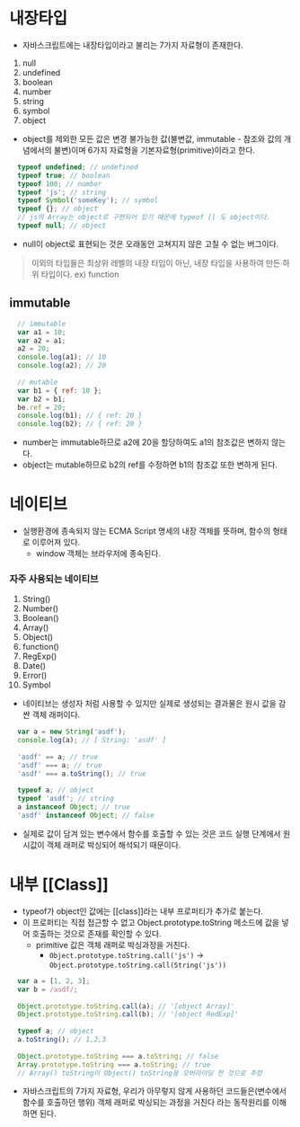 # 내장타입
- 자바스크립트에는 내장타입이라고 불리는 7가지 자료형이 존재한다.
1. null
2. undefined
3. boolean
4. number
5. string
6. symbol
7. object

- object를 제외한 모든 값은 변경 불가능한 값(불변값, immutable - 참조와 값의 개념에서의 불변)이며 6가지 자료형을 기본자료형(primitive)이라고 한다.

```javascript
  typeof undefined; // undefined
  typeof true; // boolean
  typeof 100; // number
  typeof 'js'; // string
  typeof Symbol('someKey'); // symbol
  typeof {}; // object
  // js의 Array는 object로 구현되어 있기 때문에 typeof [] 도 object이다.
  typeof null; // object
```
- null이 object로 표현되는 것은 오래동안 고쳐지지 않은 고칠 수 없는 버그이다.
> 이외의 타입들은 최상위 레벨의 내장 타입이 아닌, 내장 타입을 사용하여 만든 하위 타입이다. ex) function

## immutable
```javascript
  // immutable
  var a1 = 10;
  var a2 = a1;
  a2 = 20;
  console.log(a1); // 10
  console.log(a2); // 20
  
  // mutable
  var b1 = { ref: 10 };
  var b2 = b1;
  be.ref = 20;
  console.log(b1); // { ref: 20 }
  console.log(b2); // { ref: 20 }
```
- number는 immutable하므로 a2에 20을 할당하여도 a1의 참조값은 변하지 않는다.
- object는 mutable하므로 b2의 ref를 수정하면 b1의 참조값 또한 변하게 된다.

# 네이티브
- 실행환경에 종속되지 않는 ECMA Script 명세의 내장 객체를 뜻하며, 함수의 형태로 이루어져 있다.
  - window 객체는 브라우저에 종속된다.
### 자주 사용되는 네이티브
1. String()
2. Number()
3. Boolean()
4. Array()
5. Object()
6. function()
7. RegExp()
8. Date()
9. Error()
10. Symbol

- 네이티브는 생성자 처럼 사용할 수 있지만 실제로 생성되는 결과물은 원시 값을 감싼 객체 래퍼이다.
```javascript
  var a = new String('asdf');
  console.log(a); // [ String: 'asdf' ]
  
  'asdf' == a; // true
  'asdf' === a; // true
  'asdf' === a.toString(); // true
  
  typeof a; // object
  typeof 'asdf'; // string
  a instanceof Object; // true
  'asdf' instanceof Object; // false
```

- 실제로 값이 담겨 있는 변수에서 함수를 호출할 수 있는 것은 코드 실행 단계에서 원시값이 객체 래퍼로 박싱되어 해석되기 때문이다.

# 내부 [[Class]]
- typeof가 object인 값에는 [[class]]라는 내부 프로퍼티가 추가로 붙는다.
- 이 프로퍼티는 직접 접근할 수 없고 Object.prototype.toString 메소드에 값을 넣어 호출하는 것으로 존재를 확인할 수 있다.
  - primitive 값은 객체 래퍼로 박싱과정을 거친다.
    - `Object.prototype.toString.call('js')` -> `Object.prototype.toString.call(String('js'))`
```javascript
  var a = [1, 2, 3];
  var b = /asdf/;
  
  Object.prototype.toString.call(a); // '[object Array]'
  Object.prototype.toString.call(b); // '[object RedExp]'
  
  typeof a; // object
  a.toString(); // 1,2,3
  
  Object.prototype.toString === a.toString; // false
  Array.prototype.toString === a.toString; // true
  // Array() toString이 Object() toString을 오버라이딩 한 것으로 추정
```

- 자바스크립트의 7가지 자료형, 우리가 아무렇지 않게 사용하던 코드들은(변수에서 함수를 호출하던 행위) 객체 래퍼로 박싱되는 과정을 거친다 라는 동작원리를 이해하면 된다.
